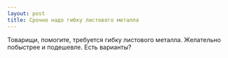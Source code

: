 ```yaml
---
layout: post 
title: Срочно надо гибку листового металла 
--- 
```

Товарищи, помогите, требуется гибку листового металла. Желательно побыстрее и подешевле. Есть варианты?